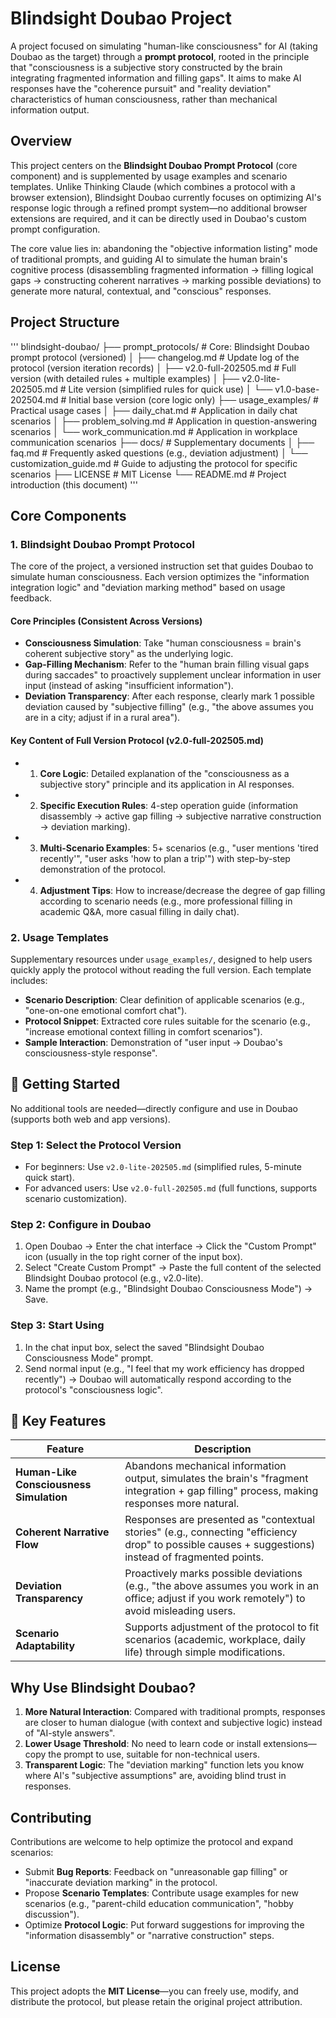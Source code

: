 # Blindsight Doubao Project
A project focused on simulating "human-like consciousness" for AI (taking Doubao as the target) through a **prompt protocol**, rooted in the principle that "consciousness is a subjective story constructed by the brain integrating fragmented information and filling gaps". It aims to make AI responses have the "coherence pursuit" and "reality deviation" characteristics of human consciousness, rather than mechanical information output.


## Overview
This project centers on the **Blindsight Doubao Prompt Protocol** (core component) and is supplemented by usage examples and scenario templates. Unlike Thinking Claude (which combines a protocol with a browser extension), Blindsight Doubao currently focuses on optimizing AI's response logic through a refined prompt system—no additional browser extensions are required, and it can be directly used in Doubao's custom prompt configuration.

The core value lies in: abandoning the "objective information listing" mode of traditional prompts, and guiding AI to simulate the human brain's cognitive process (disassembling fragmented information → filling logical gaps → constructing coherent narratives → marking possible deviations) to generate more natural, contextual, and "conscious" responses.


## Project Structure
'''
blindsight-doubao/
├── prompt_protocols/          # Core: Blindsight Doubao prompt protocol (versioned)
│   ├── changelog.md           # Update log of the protocol (version iteration records)
│   ├── v2.0-full-202505.md    # Full version (with detailed rules + multiple examples)
│   ├── v2.0-lite-202505.md    # Lite version (simplified rules for quick use)
│   └── v1.0-base-202504.md    # Initial base version (core logic only)
├── usage_examples/            # Practical usage cases
│   ├── daily_chat.md          # Application in daily chat scenarios
│   ├── problem_solving.md     # Application in question-answering scenarios
│   └── work_communication.md  # Application in workplace communication scenarios
├── docs/                      # Supplementary documents
│   ├── faq.md                 # Frequently asked questions (e.g., deviation adjustment)
│   └── customization_guide.md # Guide to adjusting the protocol for specific scenarios
├── LICENSE                    # MIT License
└── README.md                  # Project introduction (this document)
'''
## Core Components

### 1. Blindsight Doubao Prompt Protocol
The core of the project, a versioned instruction set that guides Doubao to simulate human consciousness. Each version optimizes the "information integration logic" and "deviation marking method" based on usage feedback.

#### Core Principles (Consistent Across Versions)
- **Consciousness Simulation**: Take "human consciousness = brain's coherent subjective story" as the underlying logic.
- **Gap-Filling Mechanism**: Refer to the "human brain filling visual gaps during saccades" to proactively supplement unclear information in user input (instead of asking "insufficient information").
- **Deviation Transparency**: After each response, clearly mark 1 possible deviation caused by "subjective filling" (e.g., "the above assumes you are in a city; adjust if in a rural area").

#### Key Content of Full Version Protocol (v2.0-full-202505.md)
- 1. **Core Logic**: Detailed explanation of the "consciousness as a subjective story" principle and its application in AI responses.
- 2. **Specific Execution Rules**: 4-step operation guide (information disassembly → active gap filling → subjective narrative construction → deviation marking).
- 3. **Multi-Scenario Examples**: 5+ scenarios (e.g., "user mentions 'tired recently'", "user asks 'how to plan a trip'") with step-by-step demonstration of the protocol.
- 4. **Adjustment Tips**: How to increase/decrease the degree of gap filling according to scenario needs (e.g., more professional filling in academic Q&A, more casual filling in daily chat).


### 2. Usage Templates
Supplementary resources under `usage_examples/`, designed to help users quickly apply the protocol without reading the full version. Each template includes:
- **Scenario Description**: Clear definition of applicable scenarios (e.g., "one-on-one emotional comfort chat").
- **Protocol Snippet**: Extracted core rules suitable for the scenario (e.g., "increase emotional context filling in comfort scenarios").
- **Sample Interaction**: Demonstration of "user input → Doubao's consciousness-style response".


## 🚀 Getting Started
No additional tools are needed—directly configure and use in Doubao (supports both web and app versions).

### Step 1: Select the Protocol Version
- For beginners: Use `v2.0-lite-202505.md` (simplified rules, 5-minute quick start).
- For advanced users: Use `v2.0-full-202505.md` (full functions, supports scenario customization).

### Step 2: Configure in Doubao
1. Open Doubao → Enter the chat interface → Click the "Custom Prompt" icon (usually in the top right corner of the input box).
2. Select "Create Custom Prompt" → Paste the full content of the selected Blindsight Doubao protocol (e.g., v2.0-lite).
3. Name the prompt (e.g., "Blindsight Doubao Consciousness Mode") → Save.

### Step 3: Start Using
1. In the chat input box, select the saved "Blindsight Doubao Consciousness Mode" prompt.
2. Send normal input (e.g., "I feel that my work efficiency has dropped recently") → Doubao will automatically respond according to the protocol's "consciousness logic".


## 🎯 Key Features
| Feature | Description |
|---------|-------------|
| **Human-Like Consciousness Simulation** | Abandons mechanical information output, simulates the brain's "fragment integration + gap filling" process, making responses more natural. |
| **Coherent Narrative Flow** | Responses are presented as "contextual stories" (e.g., connecting "efficiency drop" to possible causes + suggestions) instead of fragmented points. |
| **Deviation Transparency** | Proactively marks possible deviations (e.g., "the above assumes you work in an office; adjust if you work remotely") to avoid misleading users. |
| **Scenario Adaptability** | Supports adjustment of the protocol to fit scenarios (academic, workplace, daily life) through simple modifications. |


## Why Use Blindsight Doubao?
1. **More Natural Interaction**: Compared with traditional prompts, responses are closer to human dialogue (with context and subjective logic) instead of "AI-style answers".
2. **Lower Usage Threshold**: No need to learn code or install extensions—copy the prompt to use, suitable for non-technical users.
3. **Transparent Logic**: The "deviation marking" function lets you know where AI's "subjective assumptions" are, avoiding blind trust in responses.


## Contributing
Contributions are welcome to help optimize the protocol and expand scenarios:
- Submit **Bug Reports**: Feedback on "unreasonable gap filling" or "inaccurate deviation marking" in the protocol.
- Propose **Scenario Templates**: Contribute usage examples for new scenarios (e.g., "parent-child education communication", "hobby discussion").
- Optimize **Protocol Logic**: Put forward suggestions for improving the "information disassembly" or "narrative construction" steps.


## License
This project adopts the **MIT License**—you can freely use, modify, and distribute the protocol, but please retain the original project attribution.